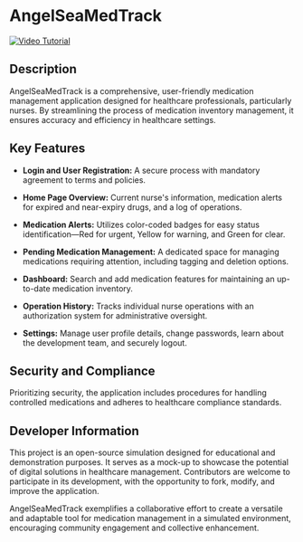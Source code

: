 # AngelSeaMedTrack

[![Video Tutorial](https://img.youtube.com/vi/jeaaJKMugb0/0.jpg)](https://www.youtube.com/watch?v=jeaaJKMugb0)

## Description

AngelSeaMedTrack is a comprehensive, user-friendly medication management application designed for healthcare professionals, particularly nurses. By streamlining the process of medication inventory management, it ensures accuracy and efficiency in healthcare settings.

## Key Features

- **Login and User Registration:** A secure process with mandatory agreement to terms and policies.
 
- **Home Page Overview:** Current nurse's information, medication alerts for expired and near-expiry drugs, and a log of operations.
 
- **Medication Alerts:** Utilizes color-coded badges for easy status identification—Red for urgent, Yellow for warning, and Green for clear.
 
- **Pending Medication Management:** A dedicated space for managing medications requiring attention, including tagging and deletion options.
 
- **Dashboard:** Search and add medication features for maintaining an up-to-date medication inventory.
 
- **Operation History:** Tracks individual nurse operations with an authorization system for administrative oversight.
 
- **Settings:** Manage user profile details, change passwords, learn about the development team, and securely logout.

## Security and Compliance

Prioritizing security, the application includes procedures for handling controlled medications and adheres to healthcare compliance standards.

## Developer Information

This project is an open-source simulation designed for educational and demonstration purposes. It serves as a mock-up to showcase the potential of digital solutions in healthcare management. Contributors are welcome to participate in its development, with the opportunity to fork, modify, and improve the application.

AngelSeaMedTrack exemplifies a collaborative effort to create a versatile and adaptable tool for medication management in a simulated environment, encouraging community engagement and collective enhancement.

